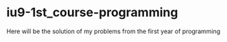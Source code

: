 # iu9-1st_course-programming
Here will be the solution of my problems from the first year of programming
